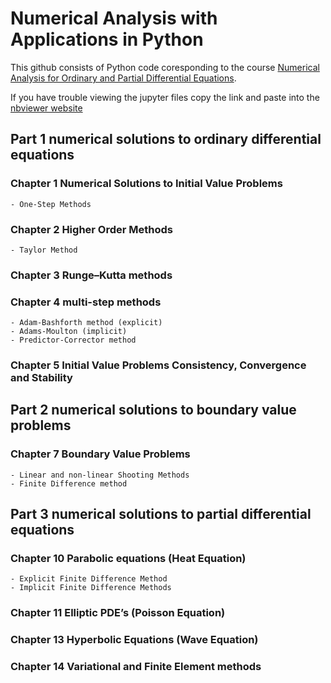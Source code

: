 # Numerical Analysis with Applications in Python
This github consists of Python code coresponding to the course [Numerical Analysis for Ordinary and Partial Differential Equations](https://johnsbutler.netlify.com/files/Teaching/Numerical_Analysis_for_Differential_Equations.pdf).

If you have trouble viewing the jupyter files copy the link and paste into the [nbviewer website](https://nbviewer.jupyter.org)


## Part 1 numerical solutions to ordinary differential equations 

### Chapter 1 Numerical Solutions to Initial Value Problems
    - One-Step Methods 

### Chapter 2 Higher Order Methods 
    - Taylor Method

### Chapter 3 Runge–Kutta methods 

### Chapter 4 multi-step methods
    - Adam-Bashforth method (explicit)
    - Adams-Moulton (implicit)
    - Predictor-Corrector method

### Chapter 5 Initial Value Problems Consistency, Convergence and Stability


## Part 2 numerical solutions to boundary value problems


### Chapter 7 Boundary Value Problems
    - Linear and non-linear Shooting Methods 
    - Finite Difference method

## Part 3 numerical solutions to partial differential equations

### Chapter 10 Parabolic equations (Heat Equation)
    - Explicit Finite Difference Method
    - Implicit Finite Difference Methods
### Chapter 11 Elliptic PDE’s (Poisson Equation)

### Chapter 13 Hyperbolic Equations (Wave Equation)

### Chapter 14 Variational and Finite Element methods 

